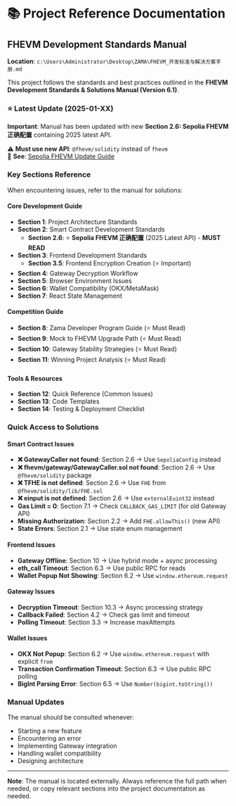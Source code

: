 # 📚 Project Reference Documentation

## FHEVM Development Standards Manual

**Location**: `c:\Users\Administrator\Desktop\ZAMA\FHEVM_开发标准与解决方案手册.md`

This project follows the standards and best practices outlined in the **FHEVM Development Standards & Solutions Manual (Version 6.1)**.

### ⭐ Latest Update (2025-01-XX)

**Important**: Manual has been updated with new **Section 2.6: Sepolia FHEVM 正确配置** containing 2025 latest API.

⚠️ **Must use new API**: `@fhevm/solidity` instead of `fhevm`  
📖 **See**: [Sepolia FHEVM Update Guide](./SEPOLIA_FHEVM_UPDATE.md)

### Key Sections Reference

When encountering issues, refer to the manual for solutions:

#### Core Development Guide
- **Section 1**: Project Architecture Standards
- **Section 2**: Smart Contract Development Standards
  - **Section 2.6**: ⭐ **Sepolia FHEVM 正确配置** (2025 Latest API) - **MUST READ**
- **Section 3**: Frontend Development Standards
  - **Section 3.5**: Frontend Encryption Creation (⭐ Important)
- **Section 4**: Gateway Decryption Workflow
- **Section 5**: Browser Environment Issues
- **Section 6**: Wallet Compatibility (OKX/MetaMask)
- **Section 7**: React State Management

#### Competition Guide
- **Section 8**: Zama Developer Program Guide (⭐ Must Read)
- **Section 9**: Mock to FHEVM Upgrade Path (⭐ Must Read)
- **Section 10**: Gateway Stability Strategies (⭐ Must Read)
- **Section 11**: Winning Project Analysis (⭐ Must Read)

#### Tools & Resources
- **Section 12**: Quick Reference (Common Issues)
- **Section 13**: Code Templates
- **Section 14**: Testing & Deployment Checklist

### Quick Access to Solutions

#### Smart Contract Issues
- **❌ GatewayCaller not found**: Section 2.6 → Use `SepoliaConfig` instead
- **❌ fhevm/gateway/GatewayCaller.sol not found**: Section 2.6 → Use `@fhevm/solidity` package
- **❌ TFHE is not defined**: Section 2.6 → Use `FHE` from `@fhevm/solidity/lib/FHE.sol`
- **❌ einput is not defined**: Section 2.6 → Use `externalEuint32` instead
- **Gas Limit = 0**: Section 7.1 → Check `CALLBACK_GAS_LIMIT` (for old Gateway API)
- **Missing Authorization**: Section 2.2 → Add `FHE.allowThis()` (new API)
- **State Errors**: Section 2.1 → Use state enum management

#### Frontend Issues
- **Gateway Offline**: Section 10 → Use hybrid mode + async processing
- **eth_call Timeout**: Section 6.3 → Use public RPC for reads
- **Wallet Popup Not Showing**: Section 6.2 → Use `window.ethereum.request`

#### Gateway Issues
- **Decryption Timeout**: Section 10.3 → Async processing strategy
- **Callback Failed**: Section 4.2 → Check gas limit and timeout
- **Polling Timeout**: Section 3.3 → Increase maxAttempts

#### Wallet Issues
- **OKX Not Popup**: Section 6.2 → Use `window.ethereum.request` with explicit `from`
- **Transaction Confirmation Timeout**: Section 6.3 → Use public RPC polling
- **BigInt Parsing Error**: Section 6.5 → Use `Number(bigint.toString())`

### Manual Updates

The manual should be consulted whenever:
- Starting a new feature
- Encountering an error
- Implementing Gateway integration
- Handling wallet compatibility
- Designing architecture

---

**Note**: The manual is located externally. Always reference the full path when needed, or copy relevant sections into the project documentation as needed.

